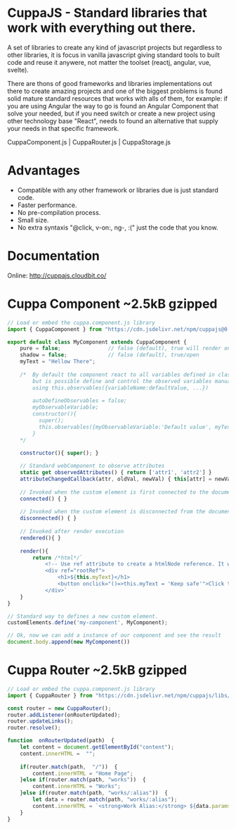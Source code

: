 
# CuppaJS - Standard libraries that work with everything out there.

A set of libraries to create any kind of javascript projects but regardless to other libraries, it is focus in vanilla javascript giving standard tools to built code and reuse it anywere, not matter the toolset (reactj, angular, vue, svelte).

There are thons of good frameworks and libraries implementations out there to create amazing projects and one of the biggest problems is found solid mature standard resources that works with alls of them, for example: if you are using Angular the way to go is found an Angular Component that solve your needed, but if you need switch or create a new project using other technology base "React", needs to found an alternative that supply your needs in that specific framework.

CuppaComponent.js | CuppaRouter.js | CuppaStorage.js

# Advantages

 - Compatible with any other framework or libraries due is just standard code.
 - Faster performance.
 - No pre-compilation process.
 - Small size.
 - No extra syntaxis "@click, v-on:, ng-, :(" just the code that you know.

# Documentation

Online: http://cuppajs.cloudbit.co/

# Cuppa Component ~2.5kB gzipped
```javascript
// Load or embed the cuppa.component.js library
import { CuppaComponent } from "https://cdn.jsdelivr.net/npm/cuppajs@0.0.64/libs/cuppa.component.js";

export default class MyComponent extends CuppaComponent {
    pure = false;               // false (default), true will render one time using insertAdjacentHTML and user should update the component manually
    shadow = false;             // false (default), true/open
    myText = "Hellow There";
  
    /*  By default the component react to all variables defined in class level, 
        but is possible define and control the observed variables manually 
        using this.observables({variableName:defaultValue, ...})
        
        autoDefineObservables = false;  
        myObservableVariable;
        constructor(){ 
          super(); 
          this.observables({myObservableVariable:'Default value', myText:this.myText});
        }
    */
    
    constructor(){ super(); }

    // Standard webComponent to observe attributes
    static get observedAttributes() { return ['attr1', 'attr2'] }
    attributeChangedCallback(attr, oldVal, newVal) { this[attr] = newVal }
    
    // Invoked when the custom element is first connected to the document's DOM.
    connected() { }   
    
    // Invoked when the custom element is disconnected from the document's DOM.
    disconnected() { }
  
    // Invoked after render execution
    rendered(){ }             
   
    render(){
        return /*html*/`
            <!-- Use ref attribute to create a htmlNode reference. It will be accesible after connected() invocation -->
            <div ref="rootRef">    
                <h1>${this.myText}</h1>
                <button onclick="()=>this.myText = 'Keep safe'">Click to Change Text</button>
            </div>`
    }
}

// Standard way to defines a new custom element.
customElements.define('my-component', MyComponent);

// Ok, now we can add a instance of our component and see the result
document.body.append(new MyComponent())
```
# Cuppa Router ~2.5kB gzipped
```javascript
// Load or embed the cuppa.component.js library
import { CuppaRouter } from "https://cdn.jsdelivr.net/npm/cuppajs/libs/cuppa.router.min.js";

const router = new CuppaRouter();
router.addListener(onRouterUpdated);
router.updateLinks();
router.resolve();

function  onRouterUpdated(path)  {
	let content = document.getElementById("content");
	content.innerHTML =  "";
		
	if(router.match(path,  "/"))  {
		content.innerHTML = "Home Page";
	}else if(router.match(path, "works"))  {
		content.innerHTML = "Works";
	}else if(router.match(path, "works/:alias"))  {
		let data = router.match(path, "works/:alias");
		content.innerHTML = `<strong>Work Alias:</strong> ${data.params.alias}`;
	}
}
```
